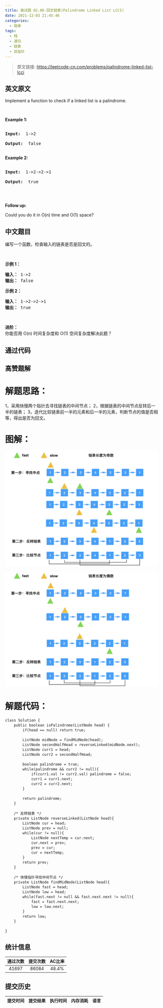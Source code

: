 ```yaml
---
title: 面试题 02.06-回文链表(Palindrome Linked List LCCI)
date: 2021-12-03 21:45:46
categories:
  - 简单
tags:
  - 栈
  - 递归
  - 链表
  - 双指针
---
```


> 原文链接: https://leetcode-cn.com/problems/palindrome-linked-list-lcci


## 英文原文
<div><p>Implement a function to check if a linked list is a palindrome.</p>



<p>&nbsp;</p>



<p><strong>Example 1: </strong></p>



<pre>

<strong>Input:  </strong>1-&gt;2

<strong>Output: </strong> false 

</pre>



<p><strong>Example 2: </strong></p>



<pre>

<strong>Input:  </strong>1-&gt;2-&gt;2-&gt;1

<strong>Output: </strong> true 

</pre>



<p>&nbsp;</p>



<p><b>Follow up:</b><br />

Could you do it in O(n) time and O(1) space?</p>

</div>

## 中文题目
<div><p>编写一个函数，检查输入的链表是否是回文的。</p>

<p>&nbsp;</p>

<p><strong>示例 1：</strong></p>

<pre><strong>输入： </strong>1-&gt;2
<strong>输出：</strong> false 
</pre>

<p><strong>示例 2：</strong></p>

<pre><strong>输入： </strong>1-&gt;2-&gt;2-&gt;1
<strong>输出：</strong> true 
</pre>

<p>&nbsp;</p>

<p><strong>进阶：</strong><br>
你能否用 O(n) 时间复杂度和 O(1) 空间复杂度解决此题？</p>
</div>

## 通过代码
<RecoDemo>
</RecoDemo>


## 高赞题解
# 解题思路：
1，采用快慢两个指针去寻找链表的中间节点；
2，根据链表的中间节点反转后一半的链表；
3，迭代比较链表前一半的元素和后一半的元素，判断节点的值是否相等，得出是否为回文。


# 图解：
![链表回文奇数.jpeg](../images/palindrome-linked-list-lcci-0.jpeg)


![链表回文偶数.jpeg](../images/palindrome-linked-list-lcci-1.jpeg)


# 解题代码：
```
class Solution {
    public boolean isPalindrome(ListNode head) {
        if(head == null) return true;

        ListNode midNode = findMidNode(head);
        ListNode secondHalfHead = reverseLinked(midNode.next);
        ListNode curr1 = head;
        ListNode curr2 = secondHalfHead;

        boolean palindrome = true;
        while(palindrome && curr2 != null){
            if(curr1.val != curr2.val) palindrome = false;
            curr1 = curr1.next;
            curr2 = curr2.next;
        }

        return palindrome;
    }

    /* 反转链表 */
    private ListNode reverseLinked(ListNode head){
        ListNode cur = head;
        ListNode prev = null;
        while(cur != null){
            ListNode nextTemp = cur.next;
            cur.next = prev;
            prev = cur;
            cur = nextTemp;
        }
        return prev;
    }

    /* 快慢指针寻找中间节点 */
    private ListNode findMidNode(ListNode head){
        ListNode fast = head;
        ListNode low = head;
        while(fast.next != null && fast.next.next != null){
            fast = fast.next.next;
            low = low.next;
        }
        return low;
    }

}
```


## 统计信息
| 通过次数 | 提交次数 | AC比率 |
| :------: | :------: | :------: |
|    41697    |    86084    |   48.4%   |

## 提交历史
| 提交时间 | 提交结果 | 执行时间 |  内存消耗  | 语言 |
| :------: | :------: | :------: | :--------: | :--------: |
